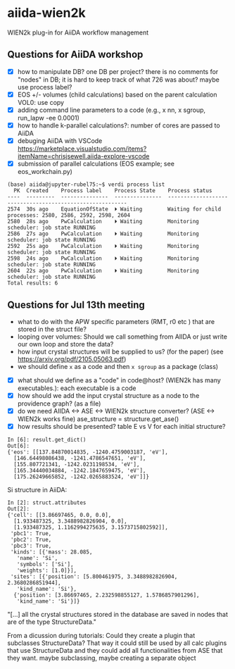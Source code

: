 # aiida-wien2k
WIEN2k plug-in for AiiDA workflow management

## Questions for AiiDA workshop
- [x] how to manipulate DB? one DB per project? there is no comments for "nodes" in DB; it is hard to keep track of what 726 was about? maybe use process label?
- [x] EOS +/- volumes (child calculations) based on the parent calculation VOL0: use copy
- [x] adding command line parameters to a code (e.g., x nn, x sgroup, run_lapw -ee 0.0001)
- [x] how to handle k-parallel calculations?: number of cores are passed to AiiDA
- [x] debuging AiiDA with VSCode https://marketplace.visualstudio.com/items?itemName=chrisjsewell.aiida-explore-vscode
- [x] submission of parallel calculations (EOS example; see eos_workchain.py)
```
(base) aiida@jupyter-rubel75:~$ verdi process list
  PK  Created    Process label    Process State    Process status
----  ---------  ---------------  ---------------  ---------------------------------------------------------
2574  30s ago    EquationOfState  ⏵ Waiting        Waiting for child processes: 2580, 2586, 2592, 2598, 2604
2580  28s ago    PwCalculation    ⏵ Waiting        Monitoring scheduler: job state RUNNING
2586  27s ago    PwCalculation    ⏵ Waiting        Monitoring scheduler: job state RUNNING
2592  25s ago    PwCalculation    ⏵ Waiting        Monitoring scheduler: job state RUNNING
2598  24s ago    PwCalculation    ⏵ Waiting        Monitoring scheduler: job state RUNNING
2604  22s ago    PwCalculation    ⏵ Waiting        Monitoring scheduler: job state RUNNING
Total results: 6
```

## Questions for Jul 13th meeting
* what to do with the APW specific parameters (RMT, r0 etc ) that are stored in the struct file?
* looping over volumes: Should we call something from AIIDA or just write our own loop and store the data?
* how input crystal structures will be supplied to us? (for the paper) (see https://arxiv.org/pdf/2105.05063.pdf)
* we should define `x` as a code and then `x sgroup` as a package (class)


- [x] what should we define as a "code" in code@host? (WIEN2k has many executables.): each executable is a code
- [x] how should we add the input crystal structure as a node to the providence graph? (as a file)
- [x] do we need AIIDA <-> ASE <-> WIEN2k structure converter? (ASE <-> WIEN2k works fine) ase_structure = structure.get_ase()
- [x] how results should be presented? table E vs V for each initial structure?
```
In [6]: result.get_dict()
Out[6]:
{'eos': [[137.84870014835, -1240.4759003187, 'eV'],
  [146.64498086438, -1241.4786547651, 'eV'],
  [155.807721341, -1242.0231198534, 'eV'],
  [165.34440034884, -1242.1847659475, 'eV'],
  [175.26249665852, -1242.0265883524, 'eV']]}
```

Si structure in AiiDA:
```
In [2]: struct.attributes
Out[2]: 
{'cell': [[3.86697465, 0.0, 0.0],
  [1.933487325, 3.3488982826904, 0.0],
  [1.933487325, 1.1162994275635, 3.1573715802592]],
 'pbc1': True,
 'pbc2': True,
 'pbc3': True,
 'kinds': [{'mass': 28.085,
   'name': 'Si',
   'symbols': ['Si'],
   'weights': [1.0]}],
 'sites': [{'position': [5.800461975, 3.3488982826904, 2.3680286851944],
   'kind_name': 'Si'},
  {'position': [3.86697465, 2.232598855127, 1.5786857901296],
   'kind_name': 'Si'}]}
```

"[...] all the crystal structures stored in the database are saved in nodes that are of the type StructureData."

From a dicussion during tutorials: Could they create a plugin that subclasses StructureData? That way it could still be used by all calc plugins that use StructureData and they could add all functionalities from ASE that they want. maybe subclassing, maybe creating a separate object
